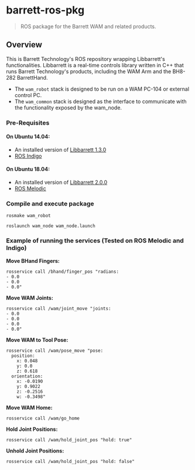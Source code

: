# barrett-ros-pkg
> ROS package for the Barrett WAM and related products.

## Overview
This is Barrett Technology's ROS repository wrapping Libbarrett's functionalities.  Libbarrett is a real-time controls library written in C++ that runs Barrett Technology's products, including the WAM Arm and the BH8-282 BarrettHand.
- The `wam_robot` stack is designed to be run on a WAM PC-104 or external control PC.
- The `wam_common` stack is designed as the interface to communicate with the 
functionality exposed by the wam_node.

### Pre-Requisites
#### On  Ubuntu 14.04:
- An installed version of [Libbarrett 1.3.0](https://git.barrett.com/software/libbarrett/blob/release/release-1.3.0/README.txt)
- [ROS Indigo](http://wiki.ros.org/indigo/Installation/Ubuntu) 

#### On  Ubuntu 18.04:
- An installed version of [Libbarrett 2.0.0](https://git.barrett.com/software/libbarrett/blob/devel/README.md)
-  [ROS Melodic]([http://wiki.ros.org/melodic/Installation/Ubuntu](http://wiki.ros.org/melodic/Installation/Ubuntu)) 

### Compile and execute package
```
rosmake wam_robot
```

```
roslaunch wam_node wam_node.launch
```
	
### Example of running the services (Tested on ROS Melodic and Indigo)
**Move BHand Fingers:**
```
rosservice call /bhand/finger_pos "radians:
- 0.0
- 0.0
- 0.0" 
```

**Move WAM Joints:**
```
rosservice call /wam/joint_move "joints:
- 0.0
- 0.0
- 0.0
- 0.0"
```
**Move WAM to Tool Pose:**
```
rosservice call /wam/pose_move "pose:
  position:
    x: 0.048
    y: 0.0
    z: 0.618
  orientation:
    x: -0.0190
    y: 0.9022
    z: -0.2516
    w: -0.3498"
```
**Move WAM Home:**
```
rosservice call /wam/go_home
```
**Hold Joint Positions:**
```
rosservice call /wam/hold_joint_pos "hold: true"
```

**Unhold Joint Positions:**
```
rosservice call /wam/hold_joint_pos "hold: false"
```
